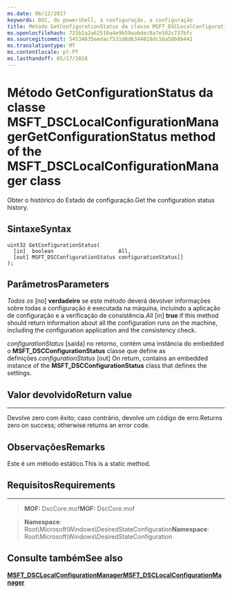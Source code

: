 ```yaml
---
ms.date: 06/12/2017
keywords: DSC, do powershell, a configuração, a configuração
title: Método GetConfigurationStatus da classe MSFT_DSCLocalConfigurationManager
ms.openlocfilehash: 725b1a2a62510a4e9b59aabdec8a7e502c737bfc
ms.sourcegitcommit: 54534635eedacf531d8d6344019dc16a50b8b441
ms.translationtype: MT
ms.contentlocale: pt-PT
ms.lasthandoff: 05/17/2018
---
```

# <a name="getconfigurationstatus-method-of-the-msftdsclocalconfigurationmanager-class"></a><span data-ttu-id="12319-103">Método GetConfigurationStatus da classe MSFT_DSCLocalConfigurationManager</span><span class="sxs-lookup"><span data-stu-id="12319-103">GetConfigurationStatus method of the MSFT_DSCLocalConfigurationManager class</span></span>

<span data-ttu-id="12319-104">Obter o histórico do Estado de configuração.</span><span class="sxs-lookup"><span data-stu-id="12319-104">Get the configuration status history.</span></span>

<a name="syntax"></a><span data-ttu-id="12319-105">Sintaxe</span><span class="sxs-lookup"><span data-stu-id="12319-105">Syntax</span></span>
------

```mof
uint32 GetConfigurationStatus(
  [in]  boolean                     All,
  [out] MSFT_DSCConfigurationStatus configurationStatus[]
);
```

<a name="parameters"></a><span data-ttu-id="12319-106">Parâmetros</span><span class="sxs-lookup"><span data-stu-id="12319-106">Parameters</span></span>
----------

<span data-ttu-id="12319-107">*Todos os* \[no\] **verdadeiro** se este método deverá devolver informações sobre todas a configuração é executada na máquina, incluindo a aplicação de configuração e a verificação de consistência.</span><span class="sxs-lookup"><span data-stu-id="12319-107">*All* \[in\] **true** if this method should return information about all the configuration runs on the machine, including the configuration application and the consistency check.</span></span>

<span data-ttu-id="12319-108">*configurationStatus* \[saída\] no retorno, contém uma instância do embedded o **MSFT_DSCConfigurationStatus** classe que define as definições.</span><span class="sxs-lookup"><span data-stu-id="12319-108">*configurationStatus* \[out\] On return, contains an embedded instance of the **MSFT_DSCConfigurationStatus** class that defines the settings.</span></span>

## <a name="return-value"></a><span data-ttu-id="12319-109">Valor devolvido</span><span class="sxs-lookup"><span data-stu-id="12319-109">Return value</span></span>
------------

<span data-ttu-id="12319-110">Devolve zero com êxito; caso contrário, devolve um código de erro.</span><span class="sxs-lookup"><span data-stu-id="12319-110">Returns zero on success; otherwise returns an error code.</span></span>

## <a name="remarks"></a><span data-ttu-id="12319-111">Observações</span><span class="sxs-lookup"><span data-stu-id="12319-111">Remarks</span></span>

<span data-ttu-id="12319-112">Este é um método estático.</span><span class="sxs-lookup"><span data-stu-id="12319-112">This is a static method.</span></span>

## <a name="requirements"></a><span data-ttu-id="12319-113">Requisitos</span><span class="sxs-lookup"><span data-stu-id="12319-113">Requirements</span></span>
------------
><span data-ttu-id="12319-114">**MOF:** DscCore.mof</span><span class="sxs-lookup"><span data-stu-id="12319-114">**MOF:** DscCore.mof</span></span>

><span data-ttu-id="12319-115">**Namespace**: Root\Microsoft\Windows\DesiredStateConfiguration</span><span class="sxs-lookup"><span data-stu-id="12319-115">**Namespace**: Root\Microsoft\Windows\DesiredStateConfiguration</span></span>


## <a name="see-also"></a><span data-ttu-id="12319-116">Consulte também</span><span class="sxs-lookup"><span data-stu-id="12319-116">See also</span></span>


[<span data-ttu-id="12319-117">**MSFT_DSCLocalConfigurationManager**</span><span class="sxs-lookup"><span data-stu-id="12319-117">**MSFT_DSCLocalConfigurationManager**</span></span>](msft-dsclocalconfigurationmanager.md)